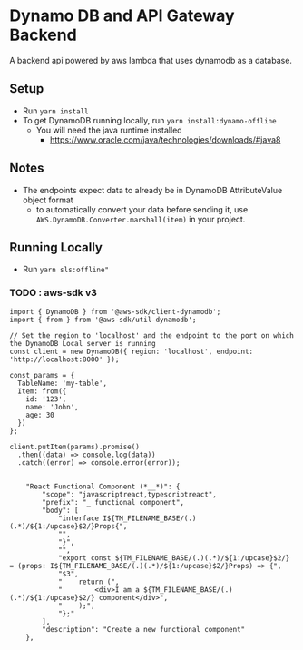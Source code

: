 # Dynamo DB and API Gateway Backend

A backend api powered by aws lambda that uses dynamodb as a database.

## Setup

- Run `yarn install`
- To get DynamoDB running locally, run `yarn install:dynamo-offline`
  - You will need the java runtime installed
    - https://www.oracle.com/java/technologies/downloads/#java8

## Notes

- The endpoints expect data to already be in DynamoDB AttributeValue object format
  - to automatically convert your data before sending it, use `AWS.DynamoDB.Converter.marshall(item)` in your project.

## Running Locally

- Run `yarn sls:offline"`


### TODO : aws-sdk v3
```
import { DynamoDB } from '@aws-sdk/client-dynamodb';
import { from } from '@aws-sdk/util-dynamodb';

// Set the region to 'localhost' and the endpoint to the port on which the DynamoDB Local server is running
const client = new DynamoDB({ region: 'localhost', endpoint: 'http://localhost:8000' });

const params = {
  TableName: 'my-table',
  Item: from({
    id: '123',
    name: 'John',
    age: 30
  })
};

client.putItem(params).promise()
  .then((data) => console.log(data))
  .catch((error) => console.error(error));
  
  
  	"React Functional Component (*__*)": {
		"scope": "javascriptreact,typescriptreact",
		"prefix": "_ functional component",
		"body": [
			"interface I${TM_FILENAME_BASE/(.)(.*)/${1:/upcase}$2/}Props{",
			"",
			"}",
			"",
			"export const ${TM_FILENAME_BASE/(.)(.*)/${1:/upcase}$2/} = (props: I${TM_FILENAME_BASE/(.)(.*)/${1:/upcase}$2/}Props) => {",
			"$3",
			"    return (",
			"        <div>I am a ${TM_FILENAME_BASE/(.)(.*)/${1:/upcase}$2/} component</div>",
			"    );",
			"};"
		],
		"description": "Create a new functional component"
	},

```

